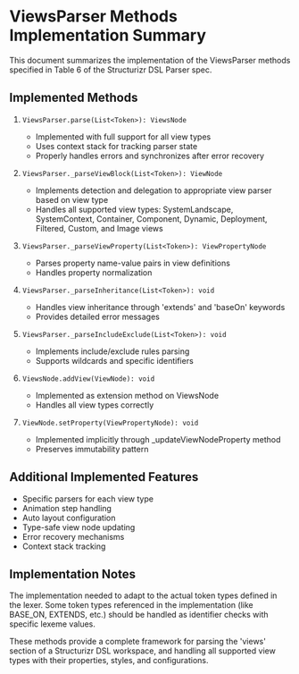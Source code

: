 # ViewsParser Methods Implementation Summary

This document summarizes the implementation of the ViewsParser methods specified in Table 6 of the Structurizr DSL Parser spec.

## Implemented Methods

1. `ViewsParser.parse(List<Token>): ViewsNode`
   - Implemented with full support for all view types
   - Uses context stack for tracking parser state
   - Properly handles errors and synchronizes after error recovery

2. `ViewsParser._parseViewBlock(List<Token>): ViewNode`
   - Implements detection and delegation to appropriate view parser based on view type
   - Handles all supported view types: SystemLandscape, SystemContext, Container, Component, Dynamic, Deployment, Filtered, Custom, and Image views

3. `ViewsParser._parseViewProperty(List<Token>): ViewPropertyNode`
   - Parses property name-value pairs in view definitions
   - Handles property normalization

4. `ViewsParser._parseInheritance(List<Token>): void`
   - Handles view inheritance through 'extends' and 'baseOn' keywords
   - Provides detailed error messages

5. `ViewsParser._parseIncludeExclude(List<Token>): void`
   - Implements include/exclude rules parsing
   - Supports wildcards and specific identifiers

6. `ViewsNode.addView(ViewNode): void`
   - Implemented as extension method on ViewsNode
   - Handles all view types correctly

7. `ViewNode.setProperty(ViewPropertyNode): void`
   - Implemented implicitly through _updateViewNodeProperty method
   - Preserves immutability pattern

## Additional Implemented Features

- Specific parsers for each view type
- Animation step handling
- Auto layout configuration
- Type-safe view node updating
- Error recovery mechanisms
- Context stack tracking

## Implementation Notes

The implementation needed to adapt to the actual token types defined in the lexer. Some token types referenced in the implementation (like BASE_ON, EXTENDS, etc.) should be handled as identifier checks with specific lexeme values.

These methods provide a complete framework for parsing the 'views' section of a Structurizr DSL workspace, and handling all supported view types with their properties, styles, and configurations.